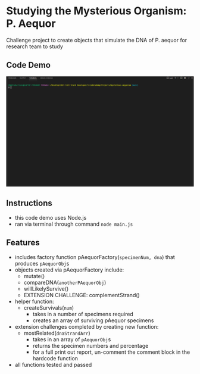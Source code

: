 # Studying the Mysterious Organism: P. Aequor
Challenge project to create objects that simulate the DNA of P. aequor for research team to study

## Code Demo
<kbd><img src="code-demo.gif" alt="mysterious organism code demo gif"></kbd>

## Instructions
* this code demo uses Node.js
* ran via terminal through command `node main.js` 

## Features
* includes factory function pAequorFactory(`specimenNum, dna`) that produces `pAequorObj`s
* objects created via pAequorFactory include:
    * mutate()
    * compareDNA(`anotherPAequorObj`)
    * willLikelySurvive()
    * EXTENSION CHALLENGE: complementStrand()
* helper function:
    * createSurvivals(`num`) 
        * takes in a number of specimens required
        * creates an array of surviving pAequor specimens
* extension challenges completed by creating new function:
    * mostRelated(`dnaStrandArr`)
        * takes in an array of `pAequorObj`s
        * returns the specimen numbers and percentage
        * for a full print out report, un-comment the comment block in the hardcode function
* all functions tested and passed